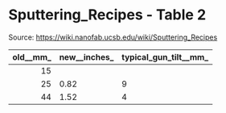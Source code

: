# Sputtering_Recipes - Table 2

Source: https://wiki.nanofab.ucsb.edu/wiki/Sputtering_Recipes

|   old__mm_ | new__inches_   | typical_gun_tilt__mm_   |
|-----------:|:---------------|:------------------------|
|         15 |                |                         |
|         25 | 0.82           | 9                       |
|         44 | 1.52           | 4                       |